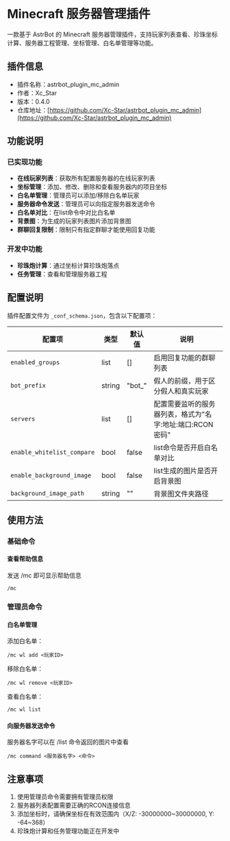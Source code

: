 # Minecraft 服务器管理插件

一款基于 AstrBot 的 Minecraft 服务器管理插件，支持玩家列表查看、珍珠坐标计算、服务器工程管理、坐标管理、白名单管理等功能。

## 插件信息
- 插件名称：astrbot_plugin_mc_admin
- 作者：Xc_Star
- 版本：0.4.0
- 仓库地址：[https://github.com/Xc-Star/astrbot_plugin_mc_admin](https://github.com/Xc-Star/astrbot_plugin_mc_admin)

## 功能说明

### 已实现功能
- **在线玩家列表**：获取所有配置服务器的在线玩家列表
- **坐标管理**：添加、修改、删除和查看服务器内的项目坐标
- **白名单管理**：管理员可以添加/移除白名单玩家
- **服务器命令发送**：管理员可以向指定服务器发送命令
- **白名单对比**：在list命令中对比白名单
- **背景图**：为生成的玩家列表图片添加背景图
- **群聊回复限制**：限制只有指定群聊才能使用回复功能

### 开发中功能
- **珍珠炮计算**：通过坐标计算珍珠炮落点
- **任务管理**：查看和管理服务器工程

## 配置说明

插件配置文件为 `_conf_schema.json`，包含以下配置项：

| 配置项 | 类型 | 默认值 | 说明 |
|-------|------|-------|------|
| `enabled_groups` | list | [] | 启用回复功能的群聊列表 |
| `bot_prefix` | string | "bot_" | 假人的前缀，用于区分假人和真实玩家 |
| `servers` | list | [] | 配置需要监听的服务器列表，格式为"名字:地址:端口:RCON密码" |
| `enable_whitelist_compare` | bool | false | list命令是否开启白名单对比 |
| `enable_background_image` | bool | false | list生成的图片是否开启背景图 |
| `background_image_path` | string | "" | 背景图文件夹路径 |

## 使用方法

### 基础命令

#### 查看帮助信息
发送 /mc 即可显示帮助信息
```
/mc
```

### 管理员命令

#### 白名单管理
添加白名单：
```
/mc wl add <玩家ID>
```

移除白名单：
```
/mc wl remove <玩家ID>
```

查看白名单：
```
/mc wl list
```

#### 向服务器发送命令
服务器名字可以在 /list 命令返回的图片中查看
```
/mc command <服务器名字> <命令>
```

## 注意事项
1. 使用管理员命令需要拥有管理员权限
2. 服务器列表配置需要正确的RCON连接信息
3. 添加坐标时，请确保坐标在有效范围内（X/Z: -30000000~30000000, Y: -64~368）
4. 珍珠炮计算和任务管理功能正在开发中